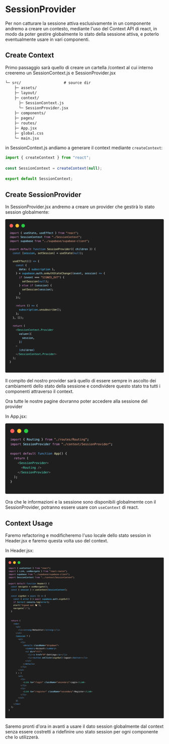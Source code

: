 # SessionProvider

Per non catturare la sessione attiva esclusivamente in un componente andremo a creare un contesto, mediante l'uso del Context API di react, in modo da poter gestire globalmente lo stato della sessione attiva, e poterlo eventualmente usare in vari componenti.

## Create Context

Primo passaggio sarà quello di creare un cartella /context al cui interno creeremo un SessionContext.js e SessionProvider.jsx

```.
└─ src/                   # source dir
    ├─ assets/
    ├─ layout/
    ├─ context/
      ├─ SessionContext.js
      └─ SessionProvider.jsx
    ├─ components/
    ├─ pages/
    ├─ routes/
    ├─ App.jsx
    ├─ global.css
    └─ main.jsx
```

in SessionContext.js andiamo a generare il context mediante ```createContext```:

```js
import { createContext } from "react";

const SessionContext = createContext(null);

export default SessionContext;
```

## Create SessionProvider

In SessionProvider.jsx andremo a creare un provider che gestirà lo stato session globalmente:

![An image](../../assets/code-session-provider.png)

Il compito del nostro provider sarà quello di essere sempre in ascolto dei cambiamenti dello stato della sessione e condividere questo stato tra tutti i componenti attraverso il context.

Ora tutte le nostre pagine dovranno poter accedere alla sessione del provider

In App.jsx:

![An image](../../assets/code-sessionprovider-app.png)

Ora che le informazioni e la sessione sono disponibili globalmemte con il SessionProvider, potranno essere usare con ```useContext``` di react.

## Context Usage

Faremo refactoring e modificheremo l'uso locale dello stato session in Header.jsx e faremo questa volta uso del context.

In Header.jsx:

![An image](../../assets/code-header-session-context.png)

Saremo pronti d'ora in avanti a usare il dato session globalmente dal context senza essere costretti a ridefinire uno stato session per ogni componente che lo utilizzerà.
